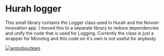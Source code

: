 # Hurah logger
This small library contains the Logger class used in Hurah and the Novum Innovation app. I moved this to a separate 
library to reduce dependencies and unify the code that is used for Logging. Currently the class is just a wrapper for
Monolog and this code on it's own is not useful for anybody.



[![antonboutkam](https://circleci.com/gh/antonboutkam/hurah-logger.svg?style=svg)](https://antonboutkam.nl)
